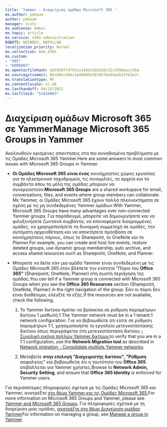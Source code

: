 ```yaml
---
title: 'Yammer - Διαχείριση ομάδων Microsoft 365 '
ms.author: pebaum
author: pebaum
manager: scotv
ms.audience: Admin
ms.topic: article
ms.service: o365-administration
ROBOTS: NOINDEX, NOFOLLOW
localization_priority: Normal
ms.collection: Adm_O365
ms.custom:
- "995"
- "6000003"
ms.openlocfilehash: eb5959f74793ce146d326d2ddc32c359daecc3ba
ms.sourcegitcommit: 8bc60ec34bc1e40685e3976576e04a2623f63a7c
ms.translationtype: MT
ms.contentlocale: el-GR
ms.lasthandoff: 04/15/2021
ms.locfileid: "51834083"
---
```

# <a name="manage-microsoft-365-groups-in-yammer"></a><span data-ttu-id="5f7fc-102">Διαχείριση ομάδων Microsoft 365 σε Yammer</span><span class="sxs-lookup"><span data-stu-id="5f7fc-102">Manage Microsoft 365 Groups in Yammer</span></span>

<span data-ttu-id="5f7fc-103">Ακολουθούν ορισμένες απαντήσεις στα πιο συνηθισμένα προβλήματα με τις Ομάδες Microsoft 365 Yammer.</span><span class="sxs-lookup"><span data-stu-id="5f7fc-103">Here are some answers to most common issues with Microsoft 365 Groups in Yammer.</span></span>

* <span data-ttu-id="5f7fc-104">**Οι Ομάδες Microsoft 365 είναι ένας** κοινόχρηστος χώρος εργασίας για το ηλεκτρονικό ταχυδρομείο, τις συνομιλίες, τα αρχεία και τα συμβάντα όπου τα μέλη της ομάδας μπορούν να συνεργαστούν.</span><span class="sxs-lookup"><span data-stu-id="5f7fc-104">**Microsoft 365 Groups** are a shared workspace for email, conversations, files, and events where group members can collaborate.</span></span> <span data-ttu-id="5f7fc-105">Με Yammer, οι Ομάδες Microsoft 365 έχουν πολλά πλεονεκτήματα σε σχέση με τις μη συνδεδεμένες Yammer ομάδων.</span><span class="sxs-lookup"><span data-stu-id="5f7fc-105">With Yammer, Microsoft 365 Groups have many advantages over non-connected Yammer groups.</span></span> <span data-ttu-id="5f7fc-106">Για παράδειγμα, μπορείτε να δημιουργήσετε και να φιλοξενήσετε ζωντανά συμβάντα, να επαναφέρετε διαγραμμένες ομάδες, να χρησιμοποιήσετε τη δυναμική συμμετοχή σε ομάδες, την αυτόματη αρχειοθέτηση και να αποκτήσετε πρόσβαση σε κοινόχρηστους πόρους, όπως το Sharepoint, το OneNote και το Planner.</span><span class="sxs-lookup"><span data-stu-id="5f7fc-106">For example, you can create and host live events, restore deleted groups, use dynamic group membership, auto archive, and access shared resources such as Sharepoint, OneNote, and Planner.</span></span>

* <span data-ttu-id="5f7fc-107">Μπορείτε να δείτε εάν μια ομάδα Yammer είναι συνδεδεμένη με τις Ομάδες Microsoft 365 όταν βλέπετε την ενότητα "Πόροι του **Office 365"** (Sharepoint, OneNote, Planner) στη σωστή περιήγηση της ομάδας.</span><span class="sxs-lookup"><span data-stu-id="5f7fc-107">You can tell if a Yammer group is connected with Microsoft 365 Groups when you see the **Office 365 Resources** section (Sharepoint, OneNote, Planner) in the right navigation of the group.</span></span> <span data-ttu-id="5f7fc-108">Εάν οι πόροι δεν είναι διαθέσιμοι, ελέγξτε τα εξής.</span><span class="sxs-lookup"><span data-stu-id="5f7fc-108">If the resources are not available, check the following.</span></span>

  1. <span data-ttu-id="5f7fc-109">Το Yammer δικτύου πρέπει να βρίσκεται σε ρύθμιση παραμέτρων δικτύου 1 μισθωτή:1.</span><span class="sxs-lookup"><span data-stu-id="5f7fc-109">The Yammer network must be in a 1 tenant:1 network configuration.</span></span> <span data-ttu-id="5f7fc-110">Για να βεβαιωθείτε ότι είστε σε ρύθμιση παραμέτρων  1:1, χρησιμοποιήστε το εργαλείο μετεγκατάστασης δικτύου όπως περιγράφεται στη μετεγκατάσταση δικτύου [- Συνολική εικόνα πολλών Yammer δικτύων.](https://docs.microsoft.com/yammer/configure-your-yammer-network/consolidate-multiple-yammer-networks)</span><span class="sxs-lookup"><span data-stu-id="5f7fc-110">to verify that you are in a 1:1 configuration, use the **Network Migration tool** as described in [Network migration - Consolidate multiple Yammer networks](https://docs.microsoft.com/yammer/configure-your-yammer-network/consolidate-multiple-yammer-networks).</span></span>

  2. <span data-ttu-id="5f7fc-111">Μεταβείτε **στην επιλογή "Διαχειριστής δικτύου", "Ρύθμιση** ασφαλείας" και βεβαιωθείτε ότι η ταυτότητα του **Office 365** επιβάλλεται για Yammer χρήστες.</span><span class="sxs-lookup"><span data-stu-id="5f7fc-111">Browse to **Network Admin, Security Setting**, and ensure that **Office 365 Identity** is enforced for Yammer users.</span></span>

<span data-ttu-id="5f7fc-112">Για περισσότερες πληροφορίες σχετικά με τις Ομάδες Microsoft 365 και Yammer, ανατρέξτε [στο θέμα Yammer και τις Ομάδες Microsoft 365.](https://docs.microsoft.com/yammer/manage-yammer-groups/yammer-and-office-365-groups)</span><span class="sxs-lookup"><span data-stu-id="5f7fc-112">For more information on Microsoft 365 Groups and Yammer, please see [Yammer and Microsoft 365 Groups](https://docs.microsoft.com/yammer/manage-yammer-groups/yammer-and-office-365-groups).</span></span> <span data-ttu-id="5f7fc-113">Για πληροφορίες σχετικά με τη διαχείριση μιας ομάδας, [ανατρέξτε στο θέμα Διαχείριση ομάδας Yammer](https://support.office.com/article/Manage-a-group-in-Yammer-6e05c6d6-5548-4c88-89cd-e6757a514ef2)</span><span class="sxs-lookup"><span data-stu-id="5f7fc-113">For information on managing a group, see [Manage a group in Yammer](https://support.office.com/article/Manage-a-group-in-Yammer-6e05c6d6-5548-4c88-89cd-e6757a514ef2)</span></span>

